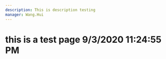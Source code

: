 ```yaml
---
description: This is description testing
manager: Wang.Hui
---
```

# this is a test page 9/3/2020 11:24:55 PM
